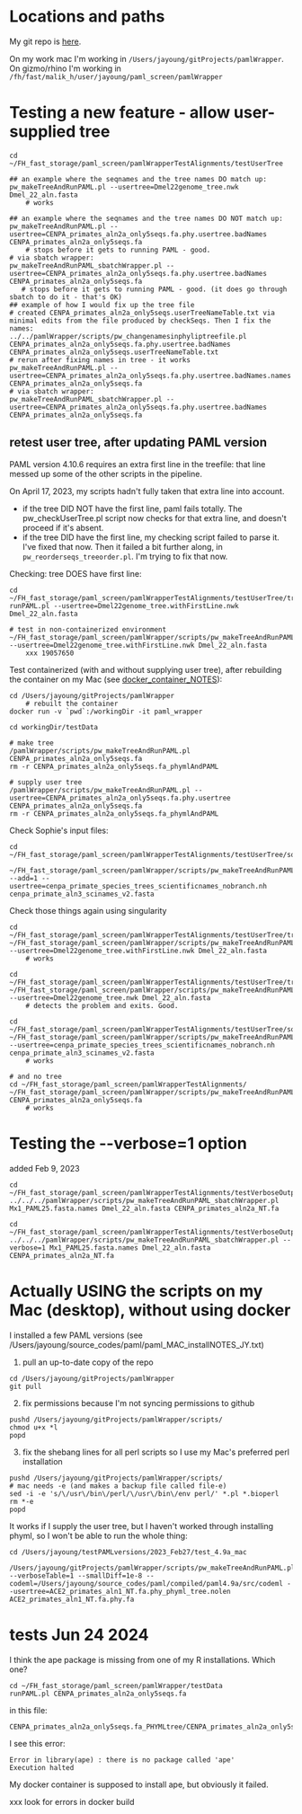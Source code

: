 # Locations and paths

My git repo is [here](https://github.com/jayoung/pamlWrapper).   

On my work mac I'm working in `/Users/jayoung/gitProjects/pamlWrapper`.  
On gizmo/rhino I'm working in `/fh/fast/malik_h/user/jayoung/paml_screen/pamlWrapper`

# Testing a new feature - allow user-supplied tree

```
cd ~/FH_fast_storage/paml_screen/pamlWrapperTestAlignments/testUserTree

## an example where the seqnames and the tree names DO match up:
pw_makeTreeAndRunPAML.pl --usertree=Dmel22genome_tree.nwk Dmel_22_aln.fasta
    # works

## an example where the seqnames and the tree names DO NOT match up:
pw_makeTreeAndRunPAML.pl --usertree=CENPA_primates_aln2a_only5seqs.fa.phy.usertree.badNames CENPA_primates_aln2a_only5seqs.fa 
    # stops before it gets to running PAML - good.
# via sbatch wrapper:
pw_makeTreeAndRunPAML_sbatchWrapper.pl --usertree=CENPA_primates_aln2a_only5seqs.fa.phy.usertree.badNames CENPA_primates_aln2a_only5seqs.fa 
   # stops before it gets to running PAML - good. (it does go through sbatch to do it - that's OK)
## example of how I would fix up the tree file
# created CENPA_primates_aln2a_only5seqs.userTreeNameTable.txt via minimal edits from the file produced by checkSeqs. Then I fix the names:
../../pamlWrapper/scripts/pw_changenamesinphyliptreefile.pl CENPA_primates_aln2a_only5seqs.fa.phy.usertree.badNames CENPA_primates_aln2a_only5seqs.userTreeNameTable.txt 
# rerun after fixing names in tree - it works
pw_makeTreeAndRunPAML.pl --usertree=CENPA_primates_aln2a_only5seqs.fa.phy.usertree.badNames.names CENPA_primates_aln2a_only5seqs.fa 
# via sbatch wrapper:
pw_makeTreeAndRunPAML_sbatchWrapper.pl --usertree=CENPA_primates_aln2a_only5seqs.fa.phy.usertree.badNames CENPA_primates_aln2a_only5seqs.fa 
```

## retest user tree, after updating PAML version

PAML version 4.10.6 requires an extra first line in the treefile: that line messed up some of the other scripts in the pipeline.

On April 17, 2023, my scripts hadn't fully taken that extra line into account.
- if the tree DID NOT have the first line, paml fails totally. The pw_checkUserTree.pl script now checks for that extra line, and doesn't proceed if it's absent.
- if the tree DID have the first line, my checking script failed to parse it. I've fixed that now.  Then it failed a bit further along, in `pw_reorderseqs_treeorder.pl`.  I'm trying to fix that now.

Checking: tree DOES have first line:
```
cd ~/FH_fast_storage/paml_screen/pamlWrapperTestAlignments/testUserTree/tree_withFirstLine
runPAML.pl --usertree=Dmel22genome_tree.withFirstLine.nwk Dmel_22_aln.fasta
 
# test in non-containerized environment
~/FH_fast_storage/paml_screen/pamlWrapper/scripts/pw_makeTreeAndRunPAML_sbatchWrapper.pl --usertree=Dmel22genome_tree.withFirstLine.nwk Dmel_22_aln.fasta
    xxx 19057650
```

Test containerized (with and without supplying user tree), after rebuilding the container on my Mac (see [docker_container_NOTES](../buildContainer/docker_container_NOTES.md)):
```
cd /Users/jayoung/gitProjects/pamlWrapper
    # rebuilt the container
docker run -v `pwd`:/workingDir -it paml_wrapper

cd workingDir/testData

# make tree
/pamlWrapper/scripts/pw_makeTreeAndRunPAML.pl CENPA_primates_aln2a_only5seqs.fa
rm -r CENPA_primates_aln2a_only5seqs.fa_phymlAndPAML

# supply user tree
/pamlWrapper/scripts/pw_makeTreeAndRunPAML.pl --usertree=CENPA_primates_aln2a_only5seqs.fa.phy.usertree CENPA_primates_aln2a_only5seqs.fa
rm -r CENPA_primates_aln2a_only5seqs.fa_phymlAndPAML
```

Check Sophie's input files:
```
cd ~/FH_fast_storage/paml_screen/pamlWrapperTestAlignments/testUserTree/sophie

~/FH_fast_storage/paml_screen/pamlWrapper/scripts/pw_makeTreeAndRunPAML_sbatchWrapper.pl --add=1 --usertree=cenpa_primate_species_trees_scientificnames_nobranch.nh cenpa_primate_aln3_scinames_v2.fasta
```

Check those things again using singularity 
```
cd ~/FH_fast_storage/paml_screen/pamlWrapperTestAlignments/testUserTree/tree_withFirstLine
~/FH_fast_storage/paml_screen/pamlWrapper/scripts/pw_makeTreeAndRunPAML_singularityWrapper.pl --usertree=Dmel22genome_tree.withFirstLine.nwk Dmel_22_aln.fasta
    # works

cd ~/FH_fast_storage/paml_screen/pamlWrapperTestAlignments/testUserTree/tree_withFirstLine
~/FH_fast_storage/paml_screen/pamlWrapper/scripts/pw_makeTreeAndRunPAML_singularityWrapper.pl --usertree=Dmel22genome_tree.nwk Dmel_22_aln.fasta
    # detects the problem and exits. Good.

cd ~/FH_fast_storage/paml_screen/pamlWrapperTestAlignments/testUserTree/sophie
~/FH_fast_storage/paml_screen/pamlWrapper/scripts/pw_makeTreeAndRunPAML_singularityWrapper.pl --usertree=cenpa_primate_species_trees_scientificnames_nobranch.nh cenpa_primate_aln3_scinames_v2.fasta
    # works

# and no tree
cd ~/FH_fast_storage/paml_screen/pamlWrapperTestAlignments/
~/FH_fast_storage/paml_screen/pamlWrapper/scripts/pw_makeTreeAndRunPAML_singularityWrapper.pl CENPA_primates_aln2a_only5seqs.fa
    # works
```

# Testing the --verbose=1 option 

added Feb 9, 2023

```
cd ~/FH_fast_storage/paml_screen/pamlWrapperTestAlignments/testVerboseOutput/verbose0_sbatch
../../../pamlWrapper/scripts/pw_makeTreeAndRunPAML_sbatchWrapper.pl Mx1_PAML25.fasta.names Dmel_22_aln.fasta CENPA_primates_aln2a_NT.fa

cd ~/FH_fast_storage/paml_screen/pamlWrapperTestAlignments/testVerboseOutput/verbose1_sbatch
../../../pamlWrapper/scripts/pw_makeTreeAndRunPAML_sbatchWrapper.pl --verbose=1 Mx1_PAML25.fasta.names Dmel_22_aln.fasta CENPA_primates_aln2a_NT.fa
```


# Actually USING the scripts on my Mac (desktop), without using docker

I installed a few PAML versions (see /Users/jayoung/source_codes/paml/paml_MAC_installNOTES_JY.txt)

1. pull an up-to-date copy of the repo  
```
cd /Users/jayoung/gitProjects/pamlWrapper
git pull
```

2. fix permissions
because I'm not syncing permissions to github
```
pushd /Users/jayoung/gitProjects/pamlWrapper/scripts/
chmod u+x *l
popd
```

3. fix the shebang lines for all perl scripts so I use my Mac's preferred perl installation
```
pushd /Users/jayoung/gitProjects/pamlWrapper/scripts/
# mac needs -e (and makes a backup file called file-e)
sed -i -e 's/\/usr\/bin\/perl/\/usr\/bin\/env perl/' *.pl *.bioperl
rm *-e 
popd
```

It works if I supply the user tree, but I haven't worked through installing phyml, so I won't be able to run the whole thing:
```
cd /Users/jayoung/testPAMLversions/2023_Feb27/test_4.9a_mac

/Users/jayoung/gitProjects/pamlWrapper/scripts/pw_makeTreeAndRunPAML.pl --verboseTable=1 --smallDiff=1e-8 --codeml=/Users/jayoung/source_codes/paml/compiled/paml4.9a/src/codeml --usertree=ACE2_primates_aln1_NT.fa.phy_phyml_tree.nolen ACE2_primates_aln1_NT.fa.phy.fa
```

# tests Jun 24 2024

I think the ape package is missing from one of my R installations. Which one?
```
cd ~/FH_fast_storage/paml_screen/pamlWrapper/testData
runPAML.pl CENPA_primates_aln2a_only5seqs.fa
```

in this file:
```
CENPA_primates_aln2a_only5seqs.fa_PHYMLtree/CENPA_primates_aln2a_only5seqs.fa.phy_phyml_tree.nolen.treeplot.Rout
```
I see this error:
```
Error in library(ape) : there is no package called 'ape'
Execution halted
```

My docker container is supposed to install ape, but obviously it failed. 

xxx look for errors in docker build
